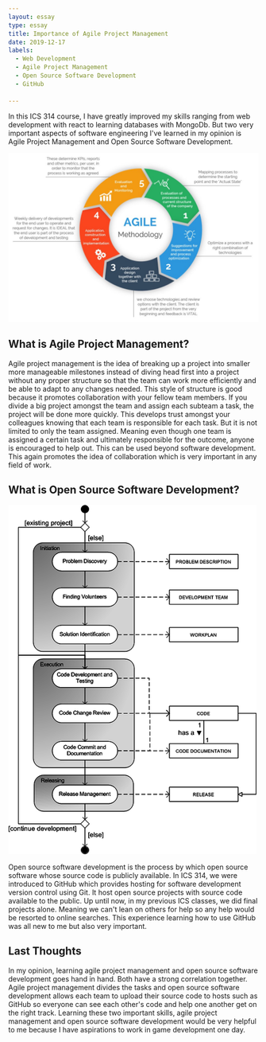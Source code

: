 ```yaml
---
layout: essay
type: essay
title: Importance of Agile Project Management
date: 2019-12-17
labels:
  - Web Development
  - Agile Project Management
  - Open Source Software Development 
  - GitHub
 
---
```


In this ICS 314 course, I have greatly improved my skills ranging from web development with react to learning databases with MongoDb. But two very important aspects of software engineering I've learned in my opinion is Agile Project Management and Open Source Software Development.

<img class="ui huge centered image" src="../images/agile-project-management.jpg">

## **What is Agile Project Management?**

Agile project management is the idea of breaking up a project into smaller more manageable milestones instead of diving head first into a project without any proper structure so that the team can work more efficiently and be able to adapt to any changes needed. This style of structure is good because it promotes collaboration with your fellow team members. If you divide a big project amongst the team and assign each subteam a task, the project will be done more quickly. This develops trust amongst your colleagues knowing that each team is responsible for each task. But it is not limited to only the team assigned. Meaning even though one team is assigned a certain task and ultimately responsible for the outcome, anyone is encouraged to help out. This can be used beyond software development. This again promotes the idea of collaboration which is very important in any field of work.

## **What is Open Source Software Development?**

<img class="ui huge centered image" src="../images/OSS.png">

Open source software development is the process by which open source software whose source code is publicly available. In ICS 314, we were introduced to GitHub which provides hosting for software development version control using Git. It host open source projects with source code available to the public. Up until now, in my previous ICS classes, we did final projects alone. Meaning we can't lean on others for help so any help would be resorted to online searches. This experience learning how to use GitHub was all new to me but also very important. 

## **Last Thoughts**

In my opinion, learning agile project management and open source software development goes hand in hand. Both have a strong correlation together. Agile project management divides the tasks and open source software development allows each team to upload their source code to hosts such as GitHub so everyone can see each other's code and help one another get on the right track. Learning these two important skills, agile project management and open source software development would be very helpful to me because I have aspirations to work in game development one day.
